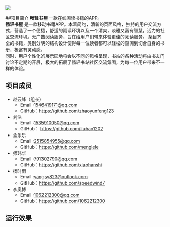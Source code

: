 <img src="https://github.com/edu2act/project-training-2015/blob/master/image/logo.png?raw=true"></br>

##项目简介
**畅轻书屋** 一款在线阅读书籍的APP。</br>
**畅轻书屋** 是一款移动书籍APP。本着简约，清新的页面风格，独特的用户交流方式，营造了一个便捷，舒适的阅读环境以及一个清爽，淡雅又富有智慧，活力的社区交流环境。无广告阅读服务，旨在给用户们带来体验更佳的阅读服务。
条目齐全的书籍，类别分明的结构设计使得每一位读者都可以轻松的查阅到切合自身的书册，极富有灵动感。</br>
同时，用户个性化的展示园地将会以不同的风格呈现，书站的各种活动将由书友门讨论不定期的开展，极大的拓展了畅轻书站社区交流氛围，为每一位用户带来不一样的体验。


## 项目成员
* 赵云峰（组长）
    * Email :1546419171@qq.com
    * GitHub：https://github.com/zhaoyunfeng123
* 刘浩
    * Email :1535910050@qq.com
    * GitHub： https://github.com/liuhao1202  
* 孟乐乐
    * Email :2515854955@qq.com
    * GitHub：https://github.com/menglele
* 师玮华
    * Email :791302790@qq.com
    * GitHub：https://github.com/xiaohanshi
* 杨时雨
    * Email :yangsy823@outlook.com
    * GitHub：https://github.com/speedwind7
* 李奥博
    * Email :1062212300@qq.com
    * GitHub：https://github.com/1062212300
## 运行效果
